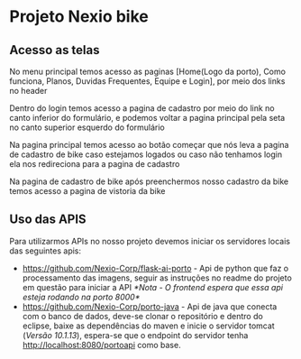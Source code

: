 # Projeto Nexio bike

## Acesso as telas

No menu principal temos acesso as paginas [Home(Logo da porto), Como funciona, Planos, Duvidas Frequentes, Equipe e Login], por meio dos links no header

Dentro do login temos acesso a pagina de cadastro por meio do link no canto inferior do formulário, e podemos voltar a pagina principal pela seta no canto superior esquerdo do formulário

Na pagina principal temos acesso ao botão começar que nós leva a pagina de cadastro de bike caso estejamos logados ou caso não tenhamos login ela nos redireciona para a pagina de cadastro

Na pagina de cadastro de bike após preenchermos nosso cadastro da bike temos acesso a pagina de vistoria da bike

## Uso das APIS

Para utilizarmos APIs no nosso projeto devemos iniciar os servidores locais das seguintes apis:

- <https://github.com/Nexio-Corp/flask-ai-porto> - Api de python que faz o processamento das imagens, seguir as instruções no readme do projeto em questão para iniciar a API _\*Nota - O frontend espera que essa api esteja rodando na porto 8000\*_
- <https://github.com/Nexio-Corp/porto-java> - Api de java que conecta com o banco de dados, deve-se clonar o repositório e dentro do eclipse, baixe as dependências do maven e inicie o servidor tomcat (_Versão 10.1.13_), espera-se que o endpoint do servidor tenha <http://localhost:8080/portoapi> como base.
